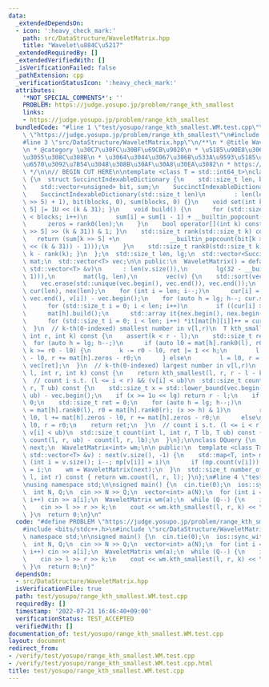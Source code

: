 ```yaml
---
data:
  _extendedDependsOn:
  - icon: ':heavy_check_mark:'
    path: src/DataStructure/WaveletMatrix.hpp
    title: "Wavelet\u884C\u5217"
  _extendedRequiredBy: []
  _extendedVerifiedWith: []
  _isVerificationFailed: false
  _pathExtension: cpp
  _verificationStatusIcon: ':heavy_check_mark:'
  attributes:
    '*NOT_SPECIAL_COMMENTS*': ''
    PROBLEM: https://judge.yosupo.jp/problem/range_kth_smallest
    links:
    - https://judge.yosupo.jp/problem/range_kth_smallest
  bundledCode: "#line 1 \"test/yosupo/range_kth_smallest.WM.test.cpp\"\n#define PROBLEM\
    \ \"https://judge.yosupo.jp/problem/range_kth_smallest\"\n#include <bits/stdc++.h>\n\
    #line 3 \"src/DataStructure/WaveletMatrix.hpp\"\n/**\n * @title Wavelet\u884C\u5217\
    \n * @category \u30C7\u30FC\u30BF\u69CB\u9020\n * \u5185\u90E8\u3067\u5EA7\u5727\
    \u3055\u308C\u308B\n * \u3064\u3044\u3067\u306B\u533A\u9593\u5185\u306E\u7A2E\u985E\
    \u6570\u3092\u7B54\u3048\u308B\u30AF\u30A8\u30EA\u3082\n * https://www.youtube.com/watch?v=Id7lmNxg21w\n\
    \ */\n\n// BEGIN CUT HERE\n\ntemplate <class T = std::int64_t>\nclass WaveletMatrix\
    \ {\n  struct SuccinctIndexableDictionary {\n    std::size_t len, blocks, zeros;\n\
    \    std::vector<unsigned> bit, sum;\n    SuccinctIndexableDictionary() = default;\n\
    \    SuccinctIndexableDictionary(std::size_t len)\n        : len(len), blocks((len\
    \ >> 5) + 1), bit(blocks, 0), sum(blocks, 0) {}\n    void set(int k) { bit[k >>\
    \ 5] |= 1U << (k & 31); }\n    void build() {\n      for (std::size_t i = 1; i\
    \ < blocks; i++)\n        sum[i] = sum[i - 1] + __builtin_popcount(bit[i - 1]);\n\
    \      zeros = rank0(len);\n    }\n    bool operator[](int k) const { return (bit[k\
    \ >> 5] >> (k & 31)) & 1; }\n    std::size_t rank(std::size_t k) const {\n   \
    \   return (sum[k >> 5] +\n              __builtin_popcount(bit[k >> 5] & ((1U\
    \ << (k & 31)) - 1)));\n    }\n    std::size_t rank0(std::size_t k) const { return\
    \ k - rank(k); }\n  };\n  std::size_t len, lg;\n  std::vector<SuccinctIndexableDictionary>\
    \ mat;\n  std::vector<T> vec;\n\n public:\n  WaveletMatrix() = default;\n  WaveletMatrix(const\
    \ std::vector<T> &v)\n      : len(v.size()),\n        lg(32 - __builtin_clz(std::max<int>(len,\
    \ 1))),\n        mat(lg, len),\n        vec(v) {\n    std::sort(vec.begin(), vec.end());\n\
    \    vec.erase(std::unique(vec.begin(), vec.end()), vec.end());\n    std::vector<unsigned>\
    \ cur(len), nex(len);\n    for (int i = len; i--;)\n      cur[i] = std::lower_bound(vec.begin(),\
    \ vec.end(), v[i]) - vec.begin();\n    for (auto h = lg; h--; cur.swap(nex)) {\n\
    \      for (std::size_t i = 0; i < len; i++)\n        if ((cur[i] >> h) & 1) mat[h].set(i);\n\
    \      mat[h].build();\n      std::array it{nex.begin(), nex.begin() + mat[h].zeros};\n\
    \      for (std::size_t i = 0; i < len; i++) *it[mat[h][i]]++ = cur[i];\n    }\n\
    \  }\n  // k-th(0-indexed) smallest number in v[l,r)\n  T kth_smallest(int l,\
    \ int r, int k) const {\n    assert(k < r - l);\n    std::size_t ret = 0;\n  \
    \  for (auto h = lg; h--;)\n      if (auto l0 = mat[h].rank0(l), r0 = mat[h].rank0(r);\
    \ k >= r0 - l0) {\n        k -= r0 - l0, ret |= 1 << h;\n        l += mat[h].zeros\
    \ - l0, r += mat[h].zeros - r0;\n      } else\n        l = l0, r = r0;\n    return\
    \ vec[ret];\n  }\n  // k-th(0-indexed) largest number in v[l,r)\n  T kth_largest(int\
    \ l, int r, int k) const {\n    return kth_smallest(l, r, r - l - k - 1);\n  }\n\
    \  // count i s.t. (l <= i < r) && (v[i] < ub)\n  std::size_t count(int l, int\
    \ r, T ub) const {\n    std::size_t x = std::lower_bound(vec.begin(), vec.end(),\
    \ ub) - vec.begin();\n    if (x >= 1u << lg) return r - l;\n    if (x == 0) return\
    \ 0;\n    std::size_t ret = 0;\n    for (auto h = lg; h--;)\n      if (auto l0\
    \ = mat[h].rank0(l), r0 = mat[h].rank0(r); (x >> h) & 1)\n        ret += r0 -\
    \ l0, l += mat[h].zeros - l0, r += mat[h].zeros - r0;\n      else\n        l =\
    \ l0, r = r0;\n    return ret;\n  }\n  // count i s.t. (l <= i < r) && (lb <=\
    \ v[i] < ub)\n  std::size_t count(int l, int r, T lb, T ub) const {\n    return\
    \ count(l, r, ub) - count(l, r, lb);\n  }\n};\n\nclass DQuery {\n  std::vector<int>\
    \ next;\n  WaveletMatrix<int> wm;\n\n public:\n  template <class T>\n  DQuery(const\
    \ std::vector<T> &v) : next(v.size(), -1) {\n    std::map<T, int> mp;\n    for\
    \ (int i = v.size(); i--; mp[v[i]] = i)\n      if (mp.count(v[i])) next[mp[v[i]]]\
    \ = i;\n    wm = WaveletMatrix(next);\n  }\n  std::size_t number_of_types(int\
    \ l, int r) const { return wm.count(l, r, l); }\n};\n#line 4 \"test/yosupo/range_kth_smallest.WM.test.cpp\"\
    \nusing namespace std;\n\nsigned main() {\n  cin.tie(0);\n  ios::sync_with_stdio(0);\n\
    \  int N, Q;\n  cin >> N >> Q;\n  vector<int> a(N);\n  for (int i = 0; i < N;\
    \ i++) cin >> a[i];\n  WaveletMatrix wm(a);\n  while (Q--) {\n    int l, r, k;\n\
    \    cin >> l >> r >> k;\n    cout << wm.kth_smallest(l, r, k) << \"\\n\";\n \
    \ }\n  return 0;\n}\n"
  code: "#define PROBLEM \"https://judge.yosupo.jp/problem/range_kth_smallest\"\n\
    #include <bits/stdc++.h>\n#include \"src/DataStructure/WaveletMatrix.hpp\"\nusing\
    \ namespace std;\n\nsigned main() {\n  cin.tie(0);\n  ios::sync_with_stdio(0);\n\
    \  int N, Q;\n  cin >> N >> Q;\n  vector<int> a(N);\n  for (int i = 0; i < N;\
    \ i++) cin >> a[i];\n  WaveletMatrix wm(a);\n  while (Q--) {\n    int l, r, k;\n\
    \    cin >> l >> r >> k;\n    cout << wm.kth_smallest(l, r, k) << \"\\n\";\n \
    \ }\n  return 0;\n}"
  dependsOn:
  - src/DataStructure/WaveletMatrix.hpp
  isVerificationFile: true
  path: test/yosupo/range_kth_smallest.WM.test.cpp
  requiredBy: []
  timestamp: '2022-07-21 16:46:40+09:00'
  verificationStatus: TEST_ACCEPTED
  verifiedWith: []
documentation_of: test/yosupo/range_kth_smallest.WM.test.cpp
layout: document
redirect_from:
- /verify/test/yosupo/range_kth_smallest.WM.test.cpp
- /verify/test/yosupo/range_kth_smallest.WM.test.cpp.html
title: test/yosupo/range_kth_smallest.WM.test.cpp
---
```

